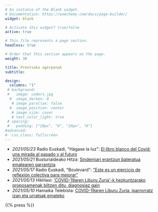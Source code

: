 ```yaml
---
# An instance of the Blank widget.
# Documentation: https://wowchemy.com/docs/page-builder/
widget: blank

# Activate this widget? true/false
active: true

# This file represents a page section.
headless: true

# Order that this section appears on the page.
weight: 30

title: Prentsako agerpenak
subtitle: 

design:
  columns: "1"
 # background:
 #   image: coders.jpg
  #  image_darken: 0
   # image_parallax: false
  #  image_position: center
   # image_size: cover
   # text_color_light: true
 # spacing:
 #   padding: ["20px", "0", "20px", "0"]
#advanced:
#  css_class: fullscreen
---
```


- <i class="fas fa-microphone-alt"></i> _2021/05/23_ Radio Euskadi, "Hágase la luz": [El libro blanco del Covid: una mirada al pasado y al futuro](https://www.eitb.eus/es/radio/radio-euskadi/programas/hagase-la-luz/detalle/8070839/el-libro-blanco-del-covid-mirada-al-pasado-y-al-futuro-------/)
- <i class="fas fa-newspaper"></i> _2021/05/21_ Busturialdeako Hitza: [Sindemiari erantzun bateratua ematearen garrantzia](https://busturialdea.hitza.eus/2021/05/21/sindemiari-erantzun-bateratua-ematearen-garrantzia/)
- <i class="fas fa-microphone-alt"></i> _2021/05/17_ Radio Euskadi, "Boulevard": ["Este es un ejercicio de reflexión colectiva para mejorar"](https://www.eitb.eus/es/radio/radio-euskadi/programas/boulevard/detalle/8056506/libro-blanco-de-covid19-175-propuestas-para-futuro/)
- <i class="fas fa-newspaper"></i> _2021/05/13_ HikHasi: ['COVID-19aren Liburu Zuria'-k hezkuntzarako proposamenak biltzen ditu, diagnosiaz gain](http://hikhasi.eus/Albistegia/20210513/COVID-19aren_Liburu_Zuria-k_hezkuntzarako_proposamenak_biltzen_ditu_diagnosiaz_gain_)
- <i class="fas fa-tv"></i> _2021/05/10_ Hamaika Telebista: [COVID-19aren Liburu Zuria, iparrorratz izan eta urratsak emateko ](https://hamaika.eus/euskal-herria-berriak/gizartea/covid-19aren-liburu-zuria-iparrorratz-izan-eta-urratsak-emateko.html)

{{% press %}}
